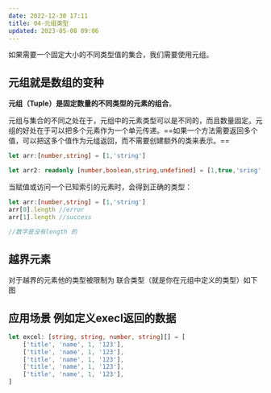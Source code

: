 ```yaml
---
date: 2022-12-30 17:11
title: 04-元组类型
updated: 2023-05-08 09:06
---
```


如果需要一个固定大小的不同类型值的集合，我们需要使用元组。 
## 元组就是数组的变种

**元组（Tuple）是固定数量的不同类型的元素的组合**。

元组与集合的不同之处在于，元组中的元素类型可以是不同的，而且数量固定。元组的好处在于可以把多个元素作为一个单元传递。==如果一个方法需要返回多个值，可以把这多个值作为元组返回，而不需要创建额外的类来表示。==

```TypeScript
let arr:[number,string] = [1,'string']

let arr2: readonly [number,boolean,string,undefined] = [1,true,'sring',undefined]
```


当赋值或访问一个已知索引的元素时，会得到正确的类型：
```TypeScript
let arr:[number,string] = [1,'string']
arr[0].length //error
arr[1].length //success
 
//数字是没有length 的
```

## 越界元素

对于越界的元素他的类型被限制为 联合类型（就是你在元组中定义的类型）如下图


## **应用场景 例如定义execl返回的数据**
```TypeScript
let excel: [string, string, number, string][] = [
    ['title', 'name', 1, '123'],
    ['title', 'name', 1, '123'],
    ['title', 'name', 1, '123'],
    ['title', 'name', 1, '123'],
    ['title', 'name', 1, '123'],
]
```